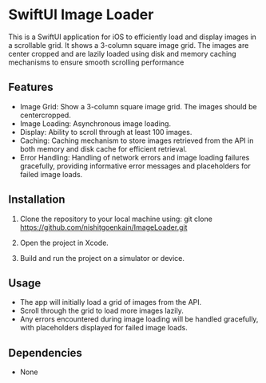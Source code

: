 # SwiftUI Image Loader

This is a SwiftUI application for iOS to efficiently load and display images in a scrollable grid. It shows a 3-column square image grid. The images are center cropped and are lazily loaded using disk and memory caching mechanisms to ensure smooth scrolling performance

## Features
- Image Grid: Show a 3-column square image grid. The images should be centercropped.
- Image Loading: Asynchronous image loading.
- Display: Ability to scroll through at least 100 images.
- Caching: Caching mechanism to store images retrieved from the API in both memory and disk cache for efficient retrieval.
 - Error Handling: Handling of network errors and image loading failures gracefully, providing informative error messages and placeholders for failed image loads.

## Installation

1. Clone the repository to your local machine using:
git clone https://github.com/nishitgoenkain/ImageLoader.git

2. Open the project in Xcode.

3. Build and run the project on a simulator or device.

## Usage

- The app will initially load a grid of images from the API.
- Scroll through the grid to load more images lazily.
- Any errors encountered during image loading will be handled gracefully, with placeholders displayed for failed image loads.

## Dependencies

- None

